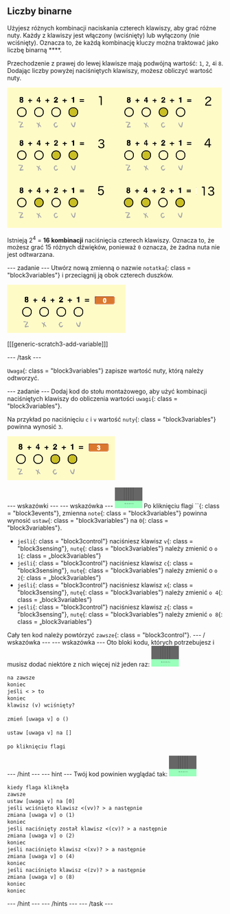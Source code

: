 ## Liczby binarne

Użyjesz różnych kombinacji naciskania czterech klawiszy, aby grać różne nuty. Każdy z klawiszy jest włączony (wciśnięty) lub wyłączony (nie wciśnięty). Oznacza to, że każdą kombinację kluczy można traktować jako liczbę binarną ****.

Przechodzenie z prawej do lewej klawisze mają podwójną wartość: `1`, `2`, `4`i `8`. Dodając liczby powyżej naciśniętych klawiszy, możesz obliczyć wartość nuty.

![Zwróć uwagę na przykłady wartości](images/note-values.png)

Istnieją 2<sup>4</sup> = **16 kombinacji** naciśnięcia czterech klawiszy. Oznacza to, że możesz grać 15 różnych dźwięków, ponieważ `0` oznacza, że żadna nuta nie jest odtwarzana.

\--- zadanie \--- Utwórz nową zmienną o nazwie `notatka`{: class = "block3variables"} i przeciągnij ją obok czterech duszków.

![Uwaga zmienna](images/note-create.png)

[[[generic-scratch3-add-variable]]]

\--- /task \---

`Uwaga`{: class = "block3variables"} zapisze wartość nuty, którą należy odtworzyć.

\--- zadanie \--- Dodaj kod do stołu montażowego, aby użyć kombinacji naciśniętych klawiszy do obliczenia wartości `uwagi`{: class = "block3variables"}.

Na przykład po naciśnięciu `c` i `v` wartość `nuty`{: class = "block3variables"} powinna wynosić `3`.

![Testowanie zmiennej notatki](images/note-test.png)

\--- wskazówki \--- \--- wskazówka \--- ![stage](images/stage.png) Po kliknięciu flagi ``{: class = "block3events"}, zmienna `note`{: class = "block3variables"} powinna wynosić `ustaw`{: class = "block3variables"} na `0`{: class = "block3variables"}.

+ `jeśli`{: class = "block3control"} naciśniesz klawisz `v`{: class = "block3sensing"}, `nutę`{: class = "block3variables"} należy zmienić o `o 1`{: class = „block3variables”}
+ `jeśli`{: class = "block3control"} naciśniesz klawisz `c`{: class = "block3sensing"}, `nutę`{: class = "block3variables"} należy zmienić o `o 2`{: class = „block3variables”}
+ `jeśli`{: class = "block3control"} naciśniesz klawisz `x`{: class = "block3sensing"}, `nutę`{: class = "block3variables"} należy zmienić `o 4`{: class = „block3variables”}
+ `jeśli`{: class = "block3control"} naciśniesz klawisz `z`{: class = "block3sensing"}, `nutę`{: class = "block3variables"} należy zmienić `o 8`{: class = „block3variables”}

Cały ten kod należy powtórzyć `zawsze`{: class = "block3control"}. \--- / wskazówka \--- \--- wskazówka \--- Oto bloki kodu, których potrzebujesz i musisz dodać niektóre z nich więcej niż jeden raz: ![scena](images/stage.png)

```blocks3
na zawsze
koniec
jeśli < > to
koniec
klawisz (v) wciśnięty?

zmień [uwaga v] o ()

ustaw [uwaga v] na []

po kliknięciu flagi
```

\--- /hint \--- \--- hint \--- Twój kod powinien wyglądać tak: ![scena](images/stage.png)

```blocks3
kiedy flaga kliknęła
zawsze
ustaw [uwaga v] na [0]
jeśli wciśnięto klawisz <(vv)? > a następnie
zmiana [uwaga v] o (1)
koniec
jeśli naciśnięty został klawisz <(cv)? > a następnie
zmiana [uwaga v] o (2)
koniec
jeśli naciśnięto klawisz <(xv)? > a następnie
zmiana [uwaga v] o (4)
koniec
jeśli naciśnięto klawisz <(zv)? > a następnie
zmiana [uwaga v] o (8)
koniec
koniec
```

\--- /hint \--- \--- /hints \--- \--- /task \---